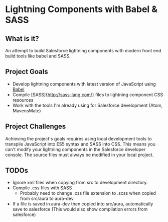 #  Lightning Components with Babel &amp; SASS

## What is it?

An attempt to build Salesforce lightning components with modern front end build tools like babel and SASS.  

## Project Goals

- Develop lightning components with latest version of JavaScript using [Babel](https://babeljs.io/)
- Compile [SASS]{http://sass-lang.com/} files to lightning component CSS resources
- Work with the tools I'm already using for Salesforce development (Atom, MavensMate)

## Project Challenges

Achieving the project's goals requires using local development tools to transpile JavaScript into ES5 syntax and SASS into CSS.  This means you can't modify your lightning components in the Salesforce developer console.  The source files must always be modified in your local project.

## TODOs

- Ignore xml files when copying from src to development directory.
- Compile .css files with SASS
    - Probably need to change .css file extension to .scss when copied from src/aura to aura-dev
- If a file is saved in aura-dev then copied into src/aura, automatically save to salesforce (This would also show compilation errors from salesforce)
